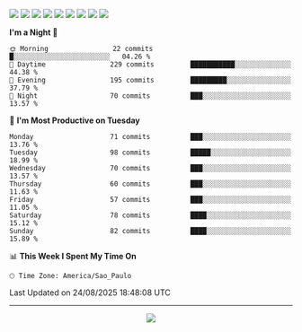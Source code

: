 <p>
  <img src="https://img.shields.io/badge/go-%2300ADD8.svg?style=for-the-badge&logo=go&logoColor=white">
  <img src="https://img.shields.io/badge/typescript-%23007ACC.svg?style=for-the-badge&logo=typescript&logoColor=white">
  <img src="https://img.shields.io/badge/node.js-6DA55F?style=for-the-badge&logo=node.js&logoColor=white">
  <img src="https://img.shields.io/badge/python-3670A0?style=for-the-badge&logo=python&logoColor=ffdd54">
  <img src="https://img.shields.io/badge/Laravel-FF2D20?style=for-the-badge&logo=laravel&logoColor=white">
  <img src="https://img.shields.io/badge/html5-%23E34F26.svg?style=for-the-badge&logo=html5&logoColor=white">
  <img src="https://img.shields.io/badge/css3-%231572B6.svg?style=for-the-badge&logo=css3&logoColor=white">
  <img src="https://img.shields.io/badge/tailwindcss-%2338B2AC.svg?style=for-the-badge&logo=tailwind-css&logoColor=white">
  <img src="https://img.shields.io/badge/AWS-%23FF9900.svg?style=for-the-badge&logo=amazon-aws&logoColor=white">
</p>

<!--START_SECTION:waka-->
**I'm a Night 🦉** 

```text
🌞 Morning                22 commits          █░░░░░░░░░░░░░░░░░░░░░░░░   04.26 % 
🌆 Daytime                229 commits         ███████████░░░░░░░░░░░░░░   44.38 % 
🌃 Evening                195 commits         █████████░░░░░░░░░░░░░░░░   37.79 % 
🌙 Night                  70 commits          ███░░░░░░░░░░░░░░░░░░░░░░   13.57 % 
```
📅 **I'm Most Productive on Tuesday** 

```text
Monday                   71 commits          ███░░░░░░░░░░░░░░░░░░░░░░   13.76 % 
Tuesday                  98 commits          █████░░░░░░░░░░░░░░░░░░░░   18.99 % 
Wednesday                70 commits          ███░░░░░░░░░░░░░░░░░░░░░░   13.57 % 
Thursday                 60 commits          ███░░░░░░░░░░░░░░░░░░░░░░   11.63 % 
Friday                   57 commits          ███░░░░░░░░░░░░░░░░░░░░░░   11.05 % 
Saturday                 78 commits          ████░░░░░░░░░░░░░░░░░░░░░   15.12 % 
Sunday                   82 commits          ████░░░░░░░░░░░░░░░░░░░░░   15.89 % 
```


📊 **This Week I Spent My Time On** 

```text
🕑︎ Time Zone: America/Sao_Paulo
```


 Last Updated on 24/08/2025 18:48:08 UTC
<!--END_SECTION:waka-->

---
<p align="center">
  <img src="https://visitcount.itsvg.in/api?id=OrlatoDev&icon=0&color=12">
</p>
